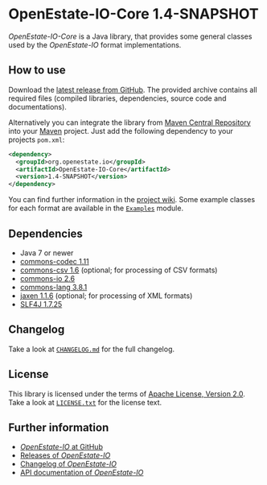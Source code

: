 OpenEstate-IO-Core 1.4-SNAPSHOT
===============================

*OpenEstate-IO-Core* is a Java library, that provides some general classes used
by the *OpenEstate-IO* format implementations.


How to use
----------

Download the [latest release from GitHub](https://github.com/OpenEstate/OpenEstate-IO/releases/latest).
The provided archive contains all required files (compiled libraries,
dependencies, source code and documentations).

Alternatively you can integrate the library from
[Maven Central Repository](https://search.maven.org/#search|ga|1|org.openestate.io)
into your [Maven](https://maven.apache.org/) project. Just add the following
dependency to your projects `pom.xml`:

```xml
<dependency>
  <groupId>org.openestate.io</groupId>
  <artifactId>OpenEstate-IO-Core</artifactId>
  <version>1.4-SNAPSHOT</version>
</dependency>
```

You can find further information in the
[project wiki](https://github.com/OpenEstate/OpenEstate-IO/wiki). Some example
classes for each format are available in the
[`Examples`](https://github.com/OpenEstate/OpenEstate-IO/tree/develop/Examples)
module.


Dependencies
------------

-   Java 7 or newer
-   [commons-codec 1.11](https://commons.apache.org/proper/commons-codec/)
-   [commons-csv 1.6](https://commons.apache.org/proper/commons-csv/)
    (optional; for processing of CSV formats)
-   [commons-io 2.6](https://commons.apache.org/proper/commons-io/)
-   [commons-lang 3.8.1](https://commons.apache.org/proper/commons-lang/)
-   [jaxen 1.1.6](https://github.com/jaxen-xpath/jaxen)
    (optional; for processing of XML formats)
-   [SLF4J 1.7.25](https://www.slf4j.org/)


Changelog
---------

Take a look at
[`CHANGELOG.md`](https://github.com/OpenEstate/OpenEstate-IO/blob/develop/CHANGELOG.md)
for the full changelog.


License
-------

This library is licensed under the terms of
[Apache License, Version 2.0](https://www.apache.org/licenses/LICENSE-2.0.html).
Take a look at
[`LICENSE.txt`](https://github.com/OpenEstate/OpenEstate-IO/blob/develop/LICENSE.txt)
for the license text.


Further information
-------------------

-   [*OpenEstate-IO* at GitHub](https://github.com/OpenEstate/OpenEstate-IO)
-   [Releases of *OpenEstate-IO*](https://github.com/OpenEstate/OpenEstate-IO/releases)
-   [Changelog of *OpenEstate-IO*](https://github.com/OpenEstate/OpenEstate-IO/blob/develop/CHANGELOG.md)
-   [API documentation of *OpenEstate-IO*](https://media.openestate.org/apidocs/OpenEstate-IO/)
